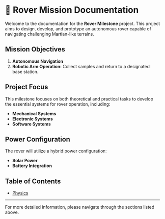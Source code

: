 # 🚀 Rover Mission Documentation

Welcome to the documentation for the **Rover Milestone** project. This project aims to design, develop, and prototype an autonomous rover capable of navigating challenging Martian-like terrains.

## Mission Objectives

1. **Autonomous Navigation**
2. **Robotic Arm Operation**: Collect samples and return to a designated base station.

## Project Focus

This milestone focuses on both theoretical and practical tasks to develop the essential systems for rover operation, including:

- **Mechanical Systems**
- **Electronic Systems**
- **Software Systems**

## Power Configuration

The rover will utilize a hybrid power configuration:
- **Solar Power**
- **Battery Integration**

## Table of Contents

- [Physics](physics/overview.md)
---

For more detailed information, please navigate through the sections listed above.